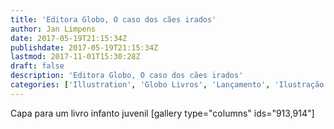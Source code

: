 ```yaml
---
title: 'Editora Globo, O caso dos cães irados'
author: Jan Limpens
date: 2017-05-19T21:15:34Z
publishdate: 2017-05-19T21:15:34Z
lastmod: 2017-11-01T15:30:28Z
draft: false
description: 'Editora Globo, O caso dos cães irados'
categories: ['Illustration', 'Globo Livros', 'Lançamento', 'Ilustração', 'Livros']
---
```


Capa para um livro infanto juvenil [gallery type="columns" ids="913,914"]
